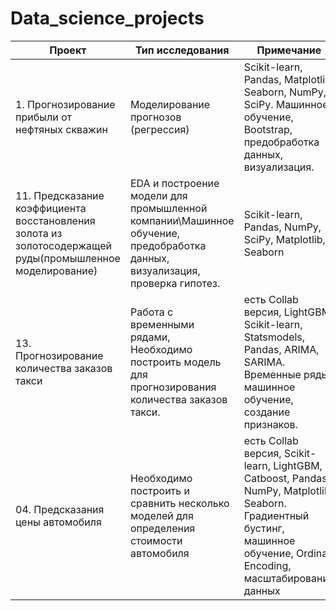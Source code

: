 # Data_science_projects

		
| Проект | Тип исследования| Примечание |
|----------|----------|----------|
| 1. Прогнозирование прибыли от нефтяных скважин  | Моделирование прогнозов (регрессия)  | Scikit-learn, Pandas, Matplotlib, Seaborn, NumPy, SciPy. Машинное обучение, Bootstrap, предобработка данных, визуализация. |
| 11. Предсказание коэффициента восстановления золота из золотосодержащей руды(промышленное моделирование) | EDA и построение модели для промышленной компании\Машинное обучение, предобработка данных, визуализация, проверка гипотез.| Scikit-learn, Pandas, NumPy, SciPy, Matplotlib, Seaborn |
| 13. Прогнозирование количества заказов такси | Работа с временными рядами, Необходимо построить модель для прогнозирования количества заказов такси. | есть Collab версия, LightGBM, Scikit-learn, Statsmodels, Pandas, ARIMA, SARIMA. Временные ряды, машинное обучение, создание признаков. |
| 04. Предсказания цены автомобиля | Необходимо построить и сравнить несколько моделей для определения стоимости автомобиля | есть Collab версия, Scikit-learn, LightGBM, Catboost, Pandas, NumPy, Matplotlib, Seaborn. Градиентный бустинг, машинное обучение, Ordinal Encoding, масштабирование данных |